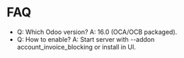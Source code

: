 # FAQ

- Q: Which Odoo version? A: 16.0 (OCA/OCB packaged).
- Q: How to enable? A: Start server with --addon account_invoice_blocking or install in UI.
